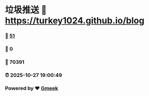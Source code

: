 # 垃圾推送 :link: https://turkey1024.github.io/blog 
### :page_facing_up: [51](https://turkey1024.github.io/blog/tag.html) 
### :speech_balloon: 0 
### :hibiscus: 70391 
### :alarm_clock: 2025-10-27 19:00:49 
### Powered by :heart: [Gmeek](https://github.com/Meekdai/Gmeek)
